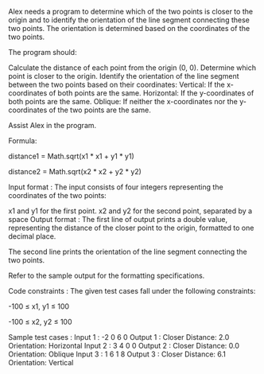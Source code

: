 Alex needs a program to determine which of the two points is closer to the origin and to identify the orientation of the line segment connecting these two points. The orientation is determined based on the coordinates of the two points. 



The program should:

Calculate the distance of each point from the origin (0, 0).
Determine which point is closer to the origin.
Identify the orientation of the line segment between the two points based on their coordinates:
Vertical: If the x-coordinates of both points are the same.
Horizontal: If the y-coordinates of both points are the same.
Oblique: If neither the x-coordinates nor the y-coordinates of the two points are the same.


Assist Alex in the program.



Formula:

 distance1 = Math.sqrt(x1 * x1 + y1 * y1)

 distance2 = Math.sqrt(x2 * x2 + y2 * y2)

Input format :
The input consists of four integers representing the coordinates of the two points:

x1 and y1 for the first point.
x2 and y2 for the second point, separated by a space
Output format :
The first line of output prints a double value, representing the distance of the closer point to the origin, formatted to one decimal place.

The second line prints the orientation of the line segment connecting the two points.



Refer to the sample output for the formatting specifications.

Code constraints :
The given test cases fall under the following constraints:

-100 ≤ x1, y1 ≤ 100

-100 ≤ x2, y2 ≤ 100

Sample test cases :
Input 1 :
-2 0 6 0
Output 1 :
Closer Distance: 2.0
Orientation: Horizontal
Input 2 :
3 4 0 0
Output 2 :
Closer Distance: 0.0
Orientation: Oblique
Input 3 :
1 6 1 8
Output 3 :
Closer Distance: 6.1
Orientation: Vertical
